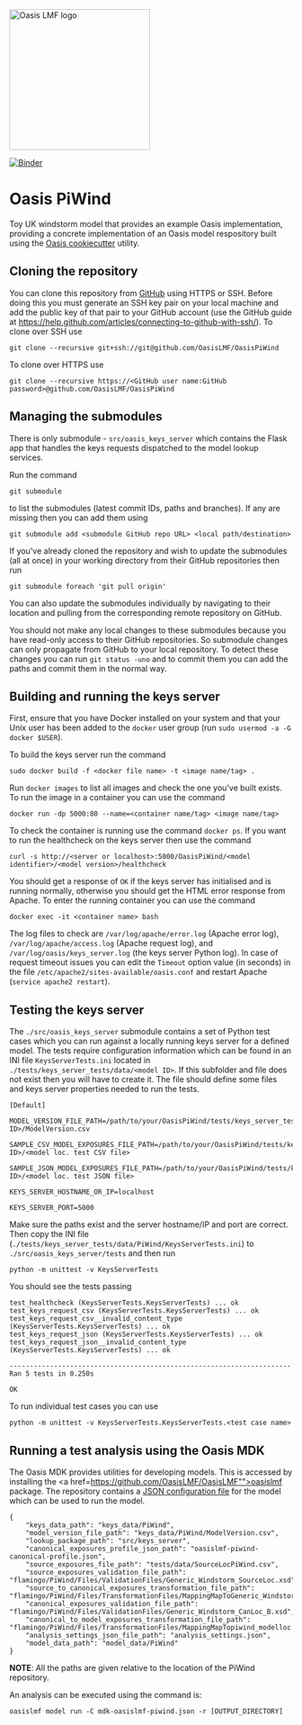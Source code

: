 <img src="https://oasislmf.org/packages/oasis_theme_package/themes/oasis_theme/assets/src/oasis-lmf-colour.png" alt="Oasis LMF logo" width="250"/>

[![Binder](https://mybinder.org/badge.svg)](https://mybinder.org/v2/gh/OasisLMF/OasisPiWind/master)

# Oasis PiWind
Toy UK windstorm model that provides an example Oasis implementation, providing a concrete implementation of an Oasis model respository built using the <a href="https://github.com/OasisLMF/cookiecutter-OasisModel">Oasis cookiecutter</a> utility.

## Cloning the repository

You can clone this repository from <a href="https://github.com/OasisLMF/OasisPiWind" target="_blank">GitHub</a> using HTTPS or SSH. Before doing this you must generate an SSH key pair on your local machine and add the public key of that pair to your GitHub account (use the GitHub guide at <a href="https://help.github.com/articles/connecting-to-github-with-ssh/" target="_blank">https://help.github.com/articles/connecting-to-github-with-ssh/</a>). To clone over SSH use

    git clone --recursive git+ssh://git@github.com/OasisLMF/OasisPiWind

To clone over HTTPS use

    git clone --recursive https://<GitHub user name:GitHub password>@github.com/OasisLMF/OasisPiWind

## Managing the submodules

There is only submodule - `src/oasis_keys_server` which contains the Flask app that handles the keys requests dispatched to the model lookup services.

Run the command

    git submodule

to list the submodules (latest commit IDs, paths and branches). If any are missing then you can add them using

	git submodule add <submodule GitHub repo URL> <local path/destination>

If you've already cloned the repository and wish to update the submodules (all at once) in your working directory from their GitHub repositories then run

    git submodule foreach 'git pull origin'

You can also update the submodules individually by navigating to their location and pulling from the corresponding remote repository on GitHub.

You should not make any local changes to these submodules because you have read-only access to their GitHub repositories. So submodule changes can only propagate from GitHub to your local repository. To detect these changes you can run `git status -uno` and to commit them you can add the paths and commit them in the normal way.

## Building and running the keys server

First, ensure that you have Docker installed on your system and that your Unix user has been added to the `docker` user group (run `sudo usermod -a -G docker $USER`).

To build the keys server run the command

    sudo docker build -f <docker file name> -t <image name/tag> .

Run `docker images` to list all images and check the one you've built exists. To run the image in a container you can use the command

    docker run -dp 5000:80 --name=<container name/tag> <image name/tag>

To check the container is running use the command `docker ps`. If you want to run the healthcheck on the keys server then use the command

    curl -s http://<server or localhost>:5000/OasisPiWind/<model identifier>/<model version>/healthcheck

You should get a response of `OK` if the keys server has initialised and is running normally, otherwise you should get the HTML error response from Apache. To enter the running container you can use the command

    docker exec -it <container name> bash

The log files to check are `/var/log/apache/error.log` (Apache error log), `/var/log/apache/access.log` (Apache request log), and `/var/log/oasis/keys_server.log` (the keys server Python log). In case of request timeout issues you can edit the `Timeout` option value (in seconds) in the file `/etc/apache2/sites-available/oasis.conf` and restart Apache (`service apache2 restart`).

## Testing the keys server

The `./src/oasis_keys_server` submodule contains a set of Python test cases which you can run against a locally running keys server for a defined model. The tests require configuration information which can be found in an INI file `KeysServerTests.ini` located in `./tests/keys_server_tests/data/<model ID>`. If this subfolder and file does not exist then you will have to create it. The file should define some files and keys server properties needed to run the tests.

    [Default]

    MODEL_VERSION_FILE_PATH=/path/to/your/OasisPiWind/tests/keys_server_tests/data/<model ID>/ModelVersion.csv

    SAMPLE_CSV_MODEL_EXPOSURES_FILE_PATH=/path/to/your/OasisPiWind/tests/keys_server_tests/data/<model ID>/<model loc. test CSV file>

    SAMPLE_JSON_MODEL_EXPOSURES_FILE_PATH=/path/to/your/OasisPiWind/tests/keys_server_tests/data/<model ID>/<model loc. test JSON file>

    KEYS_SERVER_HOSTNAME_OR_IP=localhost

    KEYS_SERVER_PORT=5000

Make sure the paths exist and the server hostname/IP and port are correct. Then copy the INI file (`./tests/keys_server_tests/data/PiWind/KeysServerTests.ini`) to `./src/oasis_keys_server/tests` and then run

    python -m unittest -v KeysServerTests

You should see the tests passing

    test_healthcheck (KeysServerTests.KeysServerTests) ... ok
    test_keys_request_csv (KeysServerTests.KeysServerTests) ... ok
    test_keys_request_csv__invalid_content_type (KeysServerTests.KeysServerTests) ... ok
    test_keys_request_json (KeysServerTests.KeysServerTests) ... ok
    test_keys_request_json__invalid_content_type (KeysServerTests.KeysServerTests) ... ok

    ----------------------------------------------------------------------
    Ran 5 tests in 0.250s

    OK

To run individual test cases you can use

    python -m unittest -v KeysServerTests.KeysServerTests.<test case name>

## Running a test analysis using the Oasis MDK

The Oasis MDK provides utilities for developing models. This is accessed by installing the <a href=https://github.com/OasisLMF/OasisLMF"">oasislmf package</a>. The repository contains a <a href="https://github.com/OasisLMF/OasisPiWind/blob/master/mdk-oasislmf-piwind.json" target="_blank">JSON configuration file</a> for the model which can be used to run the model.

    {
        "keys_data_path": "keys_data/PiWind",
        "model_version_file_path": "keys_data/PiWind/ModelVersion.csv", 
        "lookup_package_path": "src/keys_server",
        "canonical_exposures_profile_json_path": "oasislmf-piwind-canonical-profile.json",
        "source_exposures_file_path": "tests/data/SourceLocPiWind.csv",
        "source_exposures_validation_file_path": "flamingo/PiWind/Files/ValidationFiles/Generic_Windstorm_SourceLoc.xsd",
        "source_to_canonical_exposures_transformation_file_path": "flamingo/PiWind/Files/TransformationFiles/MappingMapToGeneric_Windstorm_CanLoc_A.xslt",
        "canonical_exposures_validation_file_path": "flamingo/PiWind/Files/ValidationFiles/Generic_Windstorm_CanLoc_B.xsd",
        "canonical_to_model_exposures_transformation_file_path": "flamingo/PiWind/Files/TransformationFiles/MappingMapTopiwind_modelloc.xslt",
        "analysis_settings_json_file_path": "analysis_settings.json",
        "model_data_path": "model_data/PiWind"
    }

**NOTE**: All the paths are given relative to the location of the PiWind repository.

An analysis can be executed using the command is:

	oasislmf model run -C mdk-oasislmf-piwind.json -r [OUTPUT_DIRECTORY]
